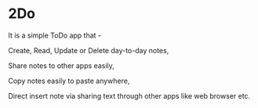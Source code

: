 # 2Do
It is a simple ToDo app that - 

Create, Read, Update or Delete day-to-day notes, 

Share notes to other apps easily, 

Copy notes easily to paste anywhere, 

Direct insert note via sharing text through other apps like web browser etc.
